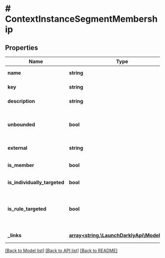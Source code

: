 # # ContextInstanceSegmentMembership

## Properties

Name | Type | Description | Notes
------------ | ------------- | ------------- | -------------
**name** | **string** | A human-friendly name for the segment |
**key** | **string** | A unique key used to reference the segment |
**description** | **string** | A description of the segment&#39;s purpose |
**unbounded** | **bool** | Whether this is an unbounded segment. Unbounded segments, also called big segments, may be list-based segments with more than 15,000 entries, or synced segments. |
**external** | **string** | If the segment is a synced segment, the name of the external source |
**is_member** | **bool** | Whether the context is a member of this segment, either by explicit inclusion or by rule matching |
**is_individually_targeted** | **bool** | Whether the context is explicitly included in this segment |
**is_rule_targeted** | **bool** | Whether the context is captured by this segment&#39;s rules. The value of this field is undefined if the context is also explicitly included (&lt;code&gt;isIndividuallyTargeted&lt;/code&gt; is &lt;code&gt;true&lt;/code&gt;). |
**_links** | [**array<string,\LaunchDarklyApi\Model\Link>**](Link.md) | The location and content type of related resources |

[[Back to Model list]](../../README.md#models) [[Back to API list]](../../README.md#endpoints) [[Back to README]](../../README.md)
